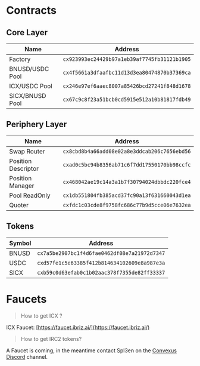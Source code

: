 # Contracts

## Core Layer 

| Name | Address |
|------------------------|----------------------------------------------|
| Factory                | `cx923993ec24429b97a1eb39af7745fb31121b1905` |
| BNUSD/USDC Pool        | `cx4f5661a3dfaafbc11d13d3ea80474870b37369ca` |
| ICX/USDC Pool          | `cx246e97ef6aaec8007a85426bcd27241f848d1678` |
| SICX/BNUSD Pool        | `cx67c9c8f23a51bcb0cd5915e512a10b81817fdb49` |


## Periphery Layer 

| Name | Address |
|------------------------|----------------------------------------------|
| Swap Router            | `cx8cbd8b4a66add08e02a8e3ddcab206c7656ebd56` |
| Position Descriptor    | `cxad0c5bc94b8356ab71c6f7dd17550170bb98ccfc` |
| Position Manager       | `cx468042ae19c14a3a1b7f30794024dbbdc220fce4` |
| Pool ReadOnly          | `cx1db551804fb385acd37fc90a13f631660043d1ea` |
| Quoter                 | `cxfdc1c03cde8f9758fc686c77b9d5cce06e7632ea` |


## Tokens 

| Symbol | Address |
|--------|----------------------------------------------|
| BNUSD  | `cx7a5be2907bc1f4d6fae0462df08e7a21972d7347` |
| USDC   | `cxd57fe1c5e63385f412b814634102609e8a987e3a` |
| SICX   | `cxb59c0d63efab0c1b02aac378f7355de82ff33337` |


# Faucets

> How to get ICX ?

ICX Faucet: [https://faucet.ibriz.ai/](https://faucet.ibriz.ai/)

> How to get IRC2 tokens? 

A Faucet is coming, in the meantime contact Spl3en on the [Convexus Discord](https://discord.convexus.net/) channel.